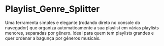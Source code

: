 # Playlist_Genre_Splitter
Uma ferramenta simples e elegante (rodando direto no console do navegador) que organiza automaticamente a sua playlist em várias playlists menores, separadas por gênero. Ideal para quem tem playlists grandes e quer ordenar a bagunça por gêneros musicais.
